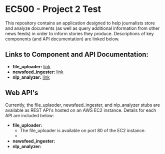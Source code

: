 # EC500 - Project 2 Test
This repository contains an application designed to help journalists store and analyze documents (as well as query additional information from other news feeds) in order to inform stories they produce. Descriptions of key components (and API documentation) are linked below.
## Links to Component and API Documentation:
- **file_uploader:** [link](https://github.com/BUEC500C1/news-analyzer-whunt1965/blob/main/file_uploader/README.md)
- **newsfeed_ingester:** [link](https://github.com/BUEC500C1/news-analyzer-whunt1965/blob/main/newsfeed_ingester/README.md)
- **nlp_analyzer:** [link](https://github.com/BUEC500C1/news-analyzer-whunt1965/blob/main/nlp_analyzer/README.md)

## Web API's
Currently, the file_uplaoder, newsfeed_ingester, and nlp_analyzer stubs are available as REST API's hosted on an AWS EC2 instance. Details for each API are included below:

- **file_uploader:**
  - The file_uploader is available on port 80 of the EC2 instance.
  - 
- **newsfeed_ingester:** 
- **nlp_analyzer:** 
